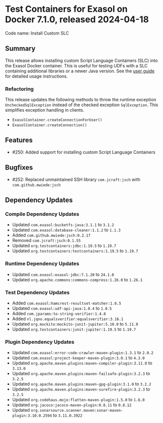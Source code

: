 # Test Containers for Exasol on Docker 7.1.0, released 2024-04-18

Code name: Install Custom SLC

## Summary

This release allows installing custom Script Language Containers (SLC) into the Exasol Docker container. This is useful for testing UDFs with a SLC containing additional libraries or a newer Java version. See the [user guide](https://github.com/exasol/exasol-testcontainers/blob/main/doc/user_guide/user_guide.md#installing-custom-script-language-containers-slc) for detailed usage instructions.

### Refactoring

This release updates the following methods to throw the runtime exception `UncheckedSqlException` instead of the checked exception `SqlException`. This simplifies exception handling in clients.

* `ExasolContainer.createConnectionForUser()`
* `ExasolContainer.createConnection()`

## Features

* #250: Added support for installing custom Script Language Containers

## Bugfixes

* #252: Replaced unmaintained SSH library `com.jcraft:jsch` with `com.github.mwiede:jsch`

## Dependency Updates

### Compile Dependency Updates

* Updated `com.exasol:bucketfs-java:3.1.1` to `3.1.2`
* Updated `com.exasol:database-cleaner:1.1.2` to `1.1.3`
* Added `com.github.mwiede:jsch:0.2.17`
* Removed `com.jcraft:jsch:0.1.55`
* Updated `org.testcontainers:jdbc:1.19.5` to `1.19.7`
* Updated `org.testcontainers:testcontainers:1.19.5` to `1.19.7`

### Runtime Dependency Updates

* Updated `com.exasol:exasol-jdbc:7.1.20` to `24.1.0`
* Updated `org.apache.commons:commons-compress:1.26.0` to `1.26.1`

### Test Dependency Updates

* Added `com.exasol:hamcrest-resultset-matcher:1.6.5`
* Updated `com.exasol:udf-api-java:1.0.4` to `1.0.5`
* Added `com.jparams:to-string-verifier:1.4.8`
* Added `nl.jqno.equalsverifier:equalsverifier:3.16.1`
* Updated `org.mockito:mockito-junit-jupiter:5.10.0` to `5.11.0`
* Updated `org.testcontainers:junit-jupiter:1.19.5` to `1.19.7`

### Plugin Dependency Updates

* Updated `com.exasol:error-code-crawler-maven-plugin:1.3.1` to `2.0.2`
* Updated `com.exasol:project-keeper-maven-plugin:3.0.1` to `4.3.0`
* Updated `org.apache.maven.plugins:maven-compiler-plugin:3.11.0` to `3.13.0`
* Updated `org.apache.maven.plugins:maven-failsafe-plugin:3.2.3` to `3.2.5`
* Updated `org.apache.maven.plugins:maven-gpg-plugin:3.1.0` to `3.2.2`
* Updated `org.apache.maven.plugins:maven-surefire-plugin:3.2.3` to `3.2.5`
* Updated `org.codehaus.mojo:flatten-maven-plugin:1.5.0` to `1.6.0`
* Updated `org.jacoco:jacoco-maven-plugin:0.8.11` to `0.8.12`
* Updated `org.sonarsource.scanner.maven:sonar-maven-plugin:3.10.0.2594` to `3.11.0.3922`
